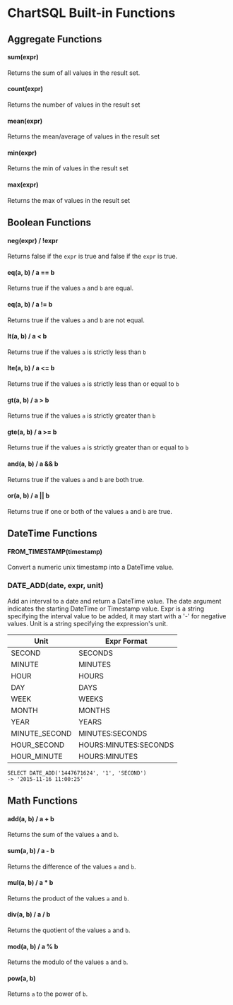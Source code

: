 ChartSQL Built-in Functions
===========================


Aggregate Functions
-------------------

#### sum(expr)
Returns the sum of all values in the result set.

#### count(expr)
Returns the number of values in the result set

#### mean(expr)
Returns the mean/average of values in the result set

#### min(expr)
Returns the min of values in the result set

#### max(expr)
Returns the max of values in the result set


Boolean Functions
-----------------

#### neg(expr) / !expr
Returns false if the `expr` is true and false if the `expr` is true.

#### eq(a, b) / a == b
Returns true if the values `a` and `b` are equal.

#### eq(a, b) / a != b
Returns true if the values `a` and `b` are not equal.

#### lt(a, b) / a < b
Returns true if the values `a` is strictly less than `b`

#### lte(a, b) / a <= b
Returns true if the values `a` is strictly less than or equal to `b`

#### gt(a, b) / a > b
Returns true if the values `a` is strictly greater than `b`

#### gte(a, b) / a >= b
Returns true if the values `a` is strictly greater than or equal to `b`

#### and(a, b) / a && b
Returns true if the values `a` and `b` are both true.

#### or(a, b) / a || b
Returns true if one or both of the values `a` and `b` are true.


DateTime Functions
------------------

#### FROM_TIMESTAMP(timestamp)
Convert a numeric unix timestamp into a DateTime value.

### DATE_ADD(date, expr, unit)
Add an interval to a date and return a DateTime value.
The date argument indicates the starting DateTime or Timestamp value.
Expr is a string specifying the interval value to be added, it may start with a '-' for negative values.
Unit is a string specifying the expression's unit.

| Unit           | Expr Format            |
| -------------- | ---------------------- |
| SECOND         | SECONDS                |
| MINUTE         | MINUTES                |
| HOUR           | HOURS                  |
| DAY            | DAYS                   |
| WEEK           | WEEKS                  |
| MONTH          | MONTHS                 |
| YEAR           | YEARS                  |
| MINUTE_SECOND  | MINUTES:SECONDS        |
| HOUR_SECOND    | HOURS:MINUTES:SECONDS  |
| HOUR_MINUTE    | HOURS:MINUTES          |

```
SELECT DATE_ADD('1447671624', '1', 'SECOND')
-> '2015-11-16 11:00:25'
```

Math Functions
--------------

#### add(a, b) / a + b
Returns the sum of the values `a` and `b`.

#### sum(a, b) / a - b
Returns the difference of the values `a` and `b`.

#### mul(a, b) / a * b
Returns the product of the values `a` and `b`.

#### div(a, b) / a / b
Returns the quotient of the values `a` and `b`.

#### mod(a, b) / a % b
Returns the modulo of the values `a` and `b`.

#### pow(a, b)
Returns `a` to the power of `b`.
